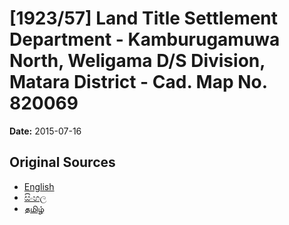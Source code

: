 # [1923/57] Land Title Settlement Department - Kamburugamuwa North, Weligama D/S Division, Matara District - Cad. Map No. 820069

**Date:** 2015-07-16

## Original Sources

- [English](https://documents.gov.lk/view/extra-gazettes/2015/7/1923-57_E.pdf)
- [සිංහල](https://documents.gov.lk/view/extra-gazettes/2015/7/1923-57_S.pdf)
- [தமிழ்](https://documents.gov.lk/view/extra-gazettes/2015/7/1923-57_T.pdf)
